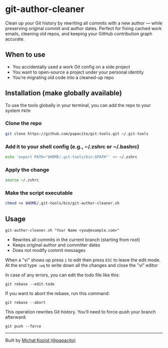 # git-author-cleaner

Clean up your Git history by rewriting all commits with a new author — while preserving original commit and author dates.
Perfect for fixing cached work emails, cleaning old repos, and keeping your GitHub contribution graph accurate.

## When to use
- You accidentally used a work Git config on a side project
- You want to open-source a project under your personal identity
- You’re migrating old code into a cleaned-up repo

## Installation (make globally available)

To use the tools globally in your terminal, you can add the repo to your system `PATH`

### Clone the repo
```bash
git clone https://github.com/papacito/git-tools.git ~/.git-tools
```

### Add it to your shell config (e.g., ~/.zshrc or ~/.bashrc)
```bash
echo 'export PATH="$HOME/.git-tools/bin:$PATH"' >> ~/.zshrc
```

### Apply the change
```bash
source ~/.zshrc
```

### Make the script executable
```bash
chmod +x $HOME/.git-tools/bin/git-author-cleaner.sh
```

## Usage

```shell
git-author-cleaner.sh "Your Name <you@example.com>"
```
- Rewrites all commits in the current branch (starting from root)
- Keeps original author and committer dates
- Does not modify commit messages

When a "vi" shows up press `i` to edit then press `ESC` to leave the edit mode.
At the end type `:wq` to write down all the changes and close the "vi" editor 

In case of any errors, you can edit the todo file like this:
```
git rebase --edit-todo
```
If you want to abort the rebase, run this command:
```shell
git rebase --abort
```

This operation rewrites Git history. You’ll need to force-push your branch afterward:
```shell
git push --force
```

---
Built by [Michał Kozioł (@papacito)](https://github.com/papacito)
